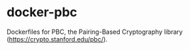 # docker-pbc
Dockerfiles for PBC, the Pairing-Based Cryptography library (https://crypto.stanford.edu/pbc/). 

